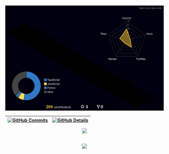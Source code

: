 ![Status](./profile-3d-contrib/profile-night-rainbow.svg)

<!--7-->

 | [![GitHub Commits](http://github-profile-summary-cards.vercel.app/api/cards/productive-time?username=Kauan-Leite&theme=2077&utcOffset=-3)](https://github.com/vn7n24fzkq/github-profile-summary-cards) | [![GitHub Details](http://github-profile-summary-cards.vercel.app/api/cards/profile-details?username=Kauan-Leite&theme=2077)](https://github.com/vn7n24fzkq/github-profile-summary-cards) |  
 | ----------- | ----------- |

 <div align="center" >
<a href="https://skillicons.dev"   >
  <img src="https://skillicons.dev/icons?i=git,vscode,javascript,typescript,css,html,react,next,tailwind,sass,nodejs,express,nest,vue,docker,figma,github,jest,materialui,linux,postman,styledcomponents,vercel,vite,mongodb,mysql,postgres,kubernetes,py,aws" />
</a>
  <br />

  </div>

  ##
   <div align="center" >
     <img src="https://github-profile-trophy.vercel.app/?username=Kauan-Leite&row=1&column=6&theme=dracula&margin-w=15&margin-h=15"/>
  </div>

